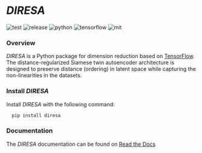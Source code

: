 # *DIRESA*

![test](https://gitlab.com/etrovub/ai4wcm/public/diresa/badges/master/pipeline.svg?ignore_skipped=true&key_text=test&key_width=35)
![release](https://gitlab.com/etrovub/ai4wcm/public/diresa/-/badges/release.svg?key_text=pypi&key_width=35)
![python](https://img.shields.io/badge/python-3.8%20|%203.9%20|%203.10%20|%203.11%20|%203.12-blue)
![tensorflow](https://img.shields.io/badge/tensorflow-2.12%20|%202.13%20|%202.14%20|%202.15%20|%202.16%20|%202.17%20|%202.18-orange)
![mit](https://img.shields.io/badge/license-MIT-yellow)

### Overview

*DIRESA* is a Python package for dimension reduction based on 
[TensorFlow](https://www.tensorflow.org). The distance-regularized 
Siamese twin autoencoder architecture is designed to preserve distance 
(ordering) in latent space while capturing the non-linearities in
the datasets.


### Install *DIRESA*

Install *DIRESA* with the following command:

``` bash
  pip install diresa
```

### Documentation

The *DIRESA* documentation can be found on [Read the Docs](https://diresa-learn.readthedocs.io)